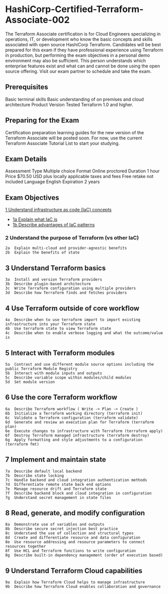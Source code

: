 # HashiCorp-Certified-Terraform-Associate-002

The Terraform Associate certification is for Cloud Engineers specializing in operations, IT, or development who know the basic concepts and skills associated with open source HashiCorp Terraform. Candidates will be best prepared for this exam if they have professional experience using Terraform in production, but performing the exam objectives in a personal demo environment may also be sufficient. This person understands which enterprise features exist and what can and cannot be done using the open source offering. Visit our exam partner to schedule and take the exam.


## Prerequisites
Basic terminal skills
Basic understanding of on premises and cloud architecture
Product Version Tested
Terraform 1.0 and higher.

## Preparing for the Exam
Certification preparation learning guides for the new version of the Terraform Associate will be posted soon. For now, use the current Terraform Associate Tutorial List to start your studying.

## Exam Details
Assessment Type	Multiple choice
Format	Online proctored
Duration	1 hour
Price	$70.50 USD
plus locally applicable taxes and fees
Free retake not included
Language	English
Expiration	2 years

## Exam Objectives
[1 Understand infrastructure as code (IaC) concepts](https://github.com/naveenkumar0306/HashiCorp-Certified-Terraform-Associate-002/tree/main/1%20Understand%20infrastructure%20as%20code%20(IaC)%20concepts)

 -  [1a	Explain what IaC is](https://github.com/naveenkumar0306/HashiCorp-Certified-Terraform-Associate-002/blob/main/1%20Understand%20infrastructure%20as%20code%20(IaC)%20concepts/1a%09Explain%20what%20IaC%20is.md)
 -  [1b	Describe advantages of IaC patterns](https://github.com/naveenkumar0306/HashiCorp-Certified-Terraform-Associate-002/tree/main/1%20Understand%20infrastructure%20as%20code%20(IaC)%20concepts)

### 2	Understand the purpose of Terraform (vs other IaC)
```
2a	Explain multi-cloud and provider-agnostic benefits
2b	Explain the benefits of state
```
## 3	Understand Terraform basics
```
3a	Install and version Terraform providers
3b	Describe plugin-based architecture
3c	Write Terraform configuration using multiple providers
3d	Describe how Terraform finds and fetches providers
```
## 4	Use Terraform outside of core workflow
```
4a	Describe when to use terraform import to import existing infrastructure into your Terraform state
4b	Use terraform state to view Terraform state
4c	Describe when to enable verbose logging and what the outcome/value is
```
## 5	Interact with Terraform modules
```
5a	Contrast and use different module source options including the public Terraform Module Registry
5b	Interact with module inputs and outputs
5c	Describe variable scope within modules/child modules
5d	Set module version
```
## 6	Use the core Terraform workflow
```
6a	Describe Terraform workflow ( Write -> Plan -> Create )
6b	Initialize a Terraform working directory (terraform init)
6c	Validate a Terraform configuration (terraform validate)
6d	Generate and review an execution plan for Terraform (terraform plan)
6e	Execute changes to infrastructure with Terraform (terraform apply)
6f	Destroy Terraform managed infrastructure (terraform destroy)
6g	Apply formatting and style adjustments to a configuration (terraform fmt)
```
## 7	Implement and maintain state
```
7a	Describe default local backend
7b	Describe state locking
7c	Handle backend and cloud integration authentication methods
7d	Differentiate remote state back end options
7e	Manage resource drift and Terraform state
7f	Describe backend block and cloud integration in configuration
7g	Understand secret management in state files
```
## 8	Read, generate, and modify configuration
```
8a	Demonstrate use of variables and outputs
8b	Describe secure secret injection best practice
8c	Understand the use of collection and structural types
8d	Create and differentiate resource and data configuration
8e	Use resource addressing and resource parameters to connect resources together
8f	Use HCL and Terraform functions to write configuration
8g	Describe built-in dependency management (order of execution based)
```
## 9	Understand Terraform Cloud capabilities
```
9a	Explain how Terraform Cloud helps to manage infrastructure
9b	Describe how Terraform Cloud enables collaboration and governance
```
